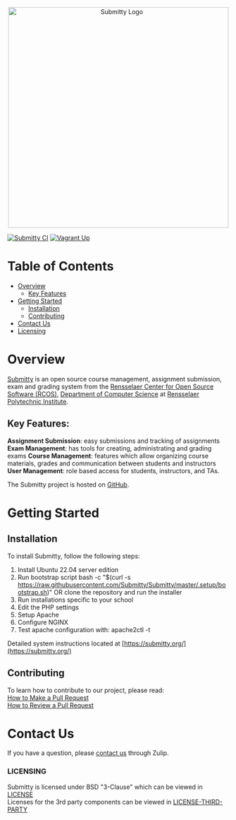 <p align="center">
  <picture>
    <source media="(prefers-color-scheme: dark)" srcset="https://github.com/Submitty/Submitty/blob/main/site/public/img/submitty_logo_white.png?raw=true">
    <img src="https://github.com/Submitty/Submitty/blob/main/site/public/img/submitty_logo.png?raw=true" alt="Submitty Logo" width="500px"/>
  </picture>
</p>

[![Submitty CI](https://github.com/Submitty/Submitty/actions/workflows/submitty_ci.yml/badge.svg?event=push)](https://github.com/Submitty/Submitty/actions/workflows/submitty_ci.yml)
[![Vagrant Up](https://github.com/Submitty/Submitty/actions/workflows/vagrant_up.yaml/badge.svg)](https://github.com/Submitty/Submitty/actions/workflows/vagrant_up.yaml)

# Table of Contents
- [Overview](#overview)
  - [Key Features](#key-features)
- [Getting Started](#getting-started)
  - [Installation](#installation)
  - [Contributing](#contributing)
- [Contact Us](#contact-us)
- [Licensing](#licensing)

# Overview
[Submitty](https://submitty.org) is an open source course management, assignment submission, exam and grading system
from the [Rensselaer Center for Open Source Software (RCOS)](https://rcos.io/),
[Department of Computer Science](https://science.rpi.edu/computer-science) at
[Rensselaer Polytechnic Institute](https://www.rpi.edu/).

## Key Features:
**Assignment Submission**: easy submissions and tracking of assignments
**Exam Management**: has tools for creating, administrating and grading exams
**Course Management**: features which allow organizing course materials, grades and communication between students and instructors
**User Management**: role based access for students, instructors, and TAs.


The Submitty project is hosted on [GitHub](https://github.com/Submitty).



# Getting Started
## Installation


To install Submitty, follow the following steps:
1. Install Ubuntu 22.04 server edition
2. Run bootstrap script
bash -c "$(curl -s https://raw.githubusercontent.com/Submitty/Submitty/master/.setup/bootstrap.sh)"
OR
clone the repository and run the installer
3. Run installations specific to your school
4. Edit the PHP settings
5. Setup Apache
6. Configure NGINX
7. Test apache configuration with:
apache2ctl -t


Detailed system instructions located at [https://submitty.org/](https://submitty.org/)


## Contributing

To learn how to contribute to our project, please read:  
[How to Make a Pull Request](https://submitty.org/developer/getting_started/make_a_pull_request)  
[How to Review a Pull Request](https://submitty.org/developer/getting_started/review_a_pull_request)  


# Contact Us

If you have a question, please [contact us](https://submitty.org/index/contact) through Zulip.


### LICENSING

Submitty is licensed under BSD "3-Clause" which can be viewed in [LICENSE](LICENSE.md)  
Licenses for the 3rd party components can be viewed in [LICENSE-THIRD-PARTY](LICENSE-THIRD-PARTY.md)

